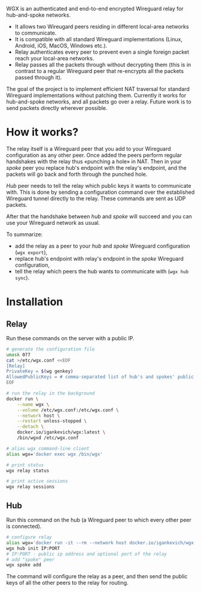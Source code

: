 WGX is an authenticated and end-to-end encrypted Wireguard relay for hub-and-spoke networks.
- It allows two Wireugard peers residing in different local-area networks to communicate.
- It is compatible with all standard Wireguard implementations (Linux, Android, iOS, MacOS, Windows etc.).
- Relay authenticates every peer to prevent even a single foreign packet reach your local-area networks.
- Relay passes all the packets through without decrypting them (this is in contrast to a regular Wireguard peer that re-encrypts all the packets passed through it).

The goal of the project is to implement efficient NAT traversal for standard Wireguard implementations without patching them.
Currently it works for hub-and-spoke networks, and all packets go over a relay.
Future work is to send packets directly wherever possible.


# How it works?

The relay itself is a Wireguard peer that you add to your Wireguard configuration as any other peer.
Once added the peers perform regular handshakes with the relay thus «punching a hole» in NAT.
Then in your _spoke_ peer you replace hub's endpoint with the relay's endpoint,
and the packets will go back and forth through the punched hole.

_Hub_ peer needs to tell the relay which public keys it wants to communicate with.
This is done by sending a configuration command over the established Wireguard tunnel directly to the relay.
These commands are sent as UDP packets.

After that the handshake between _hub_ and _spoke_ will succeed and you can use your Wireguard network as usual.

To summarize:
- add the relay as a peer to your _hub_ and _spoke_ Wireguard configuration (`wgx export`),
- replace hub's endpoint with relay's endpoint in the _spoke_ Wireguard configuration,
- tell the relay which peers the hub wants to communicate with (`wgx hub sync`).


# Installation


## Relay

Run these commands on the server with a public IP.

```bash
# generate the configuration file
umask 077
cat >/etc/wgx.conf <<EOF
[Relay]
PrivateKey = $(wg genkey)
AllowedPublicKeys = # comma-separated list of hub's and spokes' public keys
EOF

# run the relay in the background
docker run \
    --name wgx \
    --volume /etc/wgx.conf:/etc/wgx.conf \
    --network host \
    --restart unless-stopped \
    --detach \
    docker.io/igankevich/wgx:latest \
    /bin/wgxd /etc/wgx.conf

# alias wgx command-line client
alias wgx='docker exec wgx /bin/wgx'

# print status
wgx relay status

# print active sessions
wgx relay sessions
```


## Hub

Run this command on the hub (a Wireguard peer to which every other peer is connected).

```bash
# configure relay
alias wgx='docker run -it --rm --network host docker.io/igankevich/wgx:latest /bin/wgx'
wgx hub init IP:PORT
# IP:PORT - public ip address and optional port of the relay
# add "spoke" peer
wgx spoke add
```

The command will configure the relay as a peer, and
then send the public keys of all the other peers to the relay for routing.
